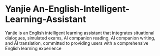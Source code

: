 # Yanjie An-English-Intelligent-Learning-Assistant
Yanjie is an English intelligent learning assistant that integrates situational dialogues, simulated exams, AI companion reading, AI companion writing, and AI translation, committed to providing users with a comprehensive English learning experience
